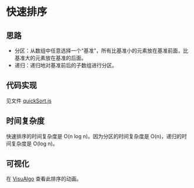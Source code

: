 # 快速排序

## 思路

+ 分区：从数组中任意选择一个“基准”，所有比基准小的元素放在基准前面，比基准大的元素放在基准的后面。
+ 递归：递归地对基准前后的子数组进行分区。

## 代码实现

见文件 [quickSort.js](../sort/quickSort.js)

## 时间复杂度

快速排序的时间复杂度是 O(n log n)。因为分区的时间复杂度是 O(n)，递归的时间复杂度是 O(log n)。

## 可视化

在 [VisuAlgo](https://visualgo.net/en/sorting) 查看此排序的动画。
